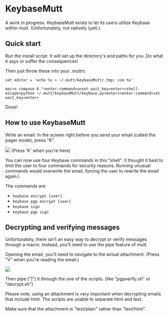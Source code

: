 # KeybaseMutt

A work in progress. KeybaseMutt exists to let its users utilize Keybase within mutt. (Unfortunately, not natively (yet).)

## Quick start

Run the install script. It will set up the directory's and paths for you. Do what it says or suffer the consequences!

Then just throw these into your .muttrc

`set editor = 'echo %s > ~/.mutt/keybaseMutt/.tmp; vim %s'`

`macro compose K "<enter-command>unset wait_key<enter><shell-escape>python ~/.mutt/keybaseMutt/keybase.py<enter><enter-command>set wait_key<enter>`

Done!

## How to use KeybaseMutt

Write an email. In the screen right before you send your email (called the pager mode), press "K".

![](pagerMode.png)
(Press 'K' when you're here)

You can now use four Keybase commands in this "shell". (I thought it best to limit the user to four commands for security reasons. Running unusual commands would overwrite the email, forcing the user to rewrite the email again.)

The commands are:
- `keybase encrypt [user]`
- `keybase pgp encrypt [user]`
- `keybase sign`
- `keybase pgp sign`


## Decrypting and verifying messages

Unfortunately, there isn't an easy way to decrypt or verify messages through a macro. Instead, you'll need to use the pipe feature of mutt.

Opening the email, you'll need to navigate to the actual attachment. (Press "V" when you're reading the email.)

![](attachmentView.png)

Then pipe ("|") it through the one of the scripts. (like "pgpverify.sh" or "decrypt.sh")

Please note, using an attachment is very important when decrypting emails that include html. The scripts are unable to separate html and text.

Make sure that the attachment is "text/plain" rather than "text/html".
